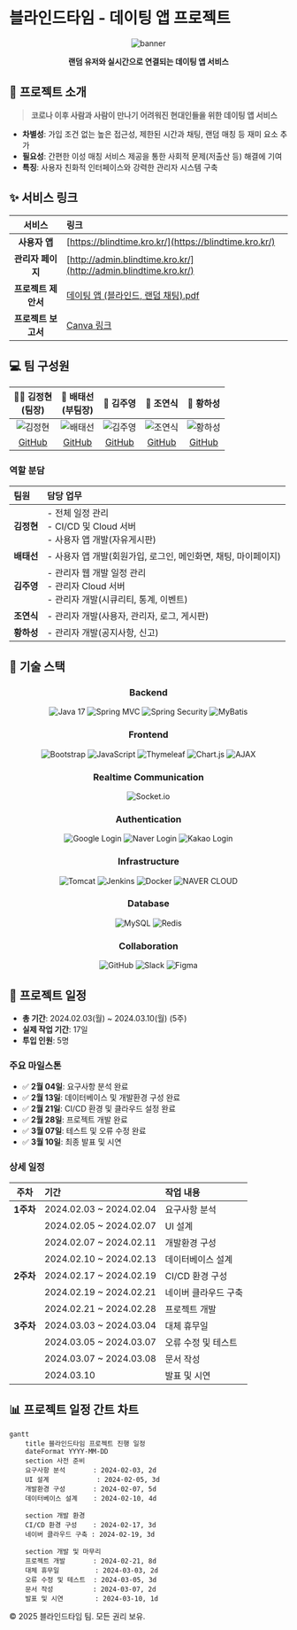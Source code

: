 # 블라인드타임 - 데이팅 앱 프로젝트

<div align="center">
  
![banner](https://github.com/user-attachments/assets/acc35919-e4fd-49c5-9519-982b75bddede)


**랜덤 유저와 실시간으로 연결되는 데이팅 앱 서비스**

</div>

## 📢 프로젝트 소개

> **코로나 이후 사람과 사람이 만나기 어려워진 현대인들을 위한 데이팅 앱 서비스**

- **차별성**: 가입 조건 없는 높은 접근성, 제한된 시간과 채팅, 랜덤 매칭 등 재미 요소 추가
- **필요성**: 간편한 이성 매칭 서비스 제공을 통한 사회적 문제(저출산 등) 해결에 기여
- **특징**: 사용자 친화적 인터페이스와 강력한 관리자 시스템 구축

## ✨ 서비스 링크

| 서비스 | 링크 |
|:---:|:---|
| **사용자 앱** | [https://blindtime.kro.kr/](https://blindtime.kro.kr/) |
| **관리자 페이지** | [http://admin.blindtime.kro.kr/](http://admin.blindtime.kro.kr/) |
| **프로젝트 제안서** | [데이팅 앱 (블라인드, 랜덤 채팅).pdf](https://github.com/user-attachments/files/19158560/default.pdf) |
| **프로젝트 보고서** | [Canva 링크](https://www.canva.com/design/DAGhTqV58Ps/0lGyzc8-rDttqzwHqTN8mw/edit) |

## 💻 팀 구성원

<div align="center">

| 🐻‍❄️ 김정현<br>(팀장) | 🦝 배태선<br>(부팀장) | 🐔 김주영 | 🦅 조연식 | 🐻 황하성 |
|:---:|:---:|:---:|:---:|:---:|
| ![김정현](https://github.com/identicons/jasonlong.png) | ![배태선](https://github.com/identicons/jasonlong.png) | ![김주영](https://github.com/identicons/jasonlong.png) | ![조연식](https://github.com/identicons/jasonlong.png) | ![황하성](https://github.com/identicons/jasonlong.png) |
| [GitHub](https://github.com/kjh1125) | [GitHub](https://github.com/C4T4767) | [GitHub](https://github.com/JUYOUNG34) | [GitHub](https://github.com/dustlr7193) | [GitHub](https://github.com/HwangHaseong) |

</div>

### 역할 분담

| 팀원 | 담당 업무 |
|:---|:---|
| **김정현** | - 전체 일정 관리<br>- CI/CD 및 Cloud 서버<br>- 사용자 앱 개발(자유게시판) |
| **배태선** | - 사용자 앱 개발(회원가입, 로그인, 메인화면, 채팅, 마이페이지) |
| **김주영** | - 관리자 웹 개발 일정 관리<br>- 관리자 Cloud 서버<br>- 관리자 개발(시큐리티, 통계, 이벤트) |
| **조연식** | - 관리자 개발(사용자, 관리자, 로그, 게시판) |
| **황하성** | - 관리자 개발(공지사항, 신고) |

## 🔧 기술 스택

<div align="center">

### Backend
![Java 17](https://img.shields.io/badge/Java_17-007396?style=for-the-badge&logo=java&logoColor=white)
![Spring MVC](https://img.shields.io/badge/Spring_MVC-6DB33F?style=for-the-badge&logo=spring&logoColor=white)
![Spring Security](https://img.shields.io/badge/Spring_Security-6DB33F?style=for-the-badge&logo=springsecurity&logoColor=white)
![MyBatis](https://img.shields.io/badge/MyBatis-000000?style=for-the-badge&logo=mybatis&logoColor=white)

### Frontend
![Bootstrap](https://img.shields.io/badge/Bootstrap-7952B3?style=for-the-badge&logo=bootstrap&logoColor=white)
![JavaScript](https://img.shields.io/badge/JavaScript-F7DF1E?style=for-the-badge&logo=javascript&logoColor=black)
![Thymeleaf](https://img.shields.io/badge/Thymeleaf-005F0F?style=for-the-badge&logo=thymeleaf&logoColor=white)
![Chart.js](https://img.shields.io/badge/Chart.js-FF6384?style=for-the-badge&logo=chart.js&logoColor=white)
![AJAX](https://img.shields.io/badge/AJAX-0769AD?style=for-the-badge&logo=jquery&logoColor=white)

### Realtime Communication
![Socket.io](https://img.shields.io/badge/Socket.io-010101?style=for-the-badge&logo=socket.io&logoColor=white)

### Authentication
![Google Login](https://img.shields.io/badge/Google_OAuth-4285F4?style=for-the-badge&logo=google&logoColor=white)
![Naver Login](https://img.shields.io/badge/Naver_OAuth-03C75A?style=for-the-badge&logo=naver&logoColor=white)
![Kakao Login](https://img.shields.io/badge/Kakao_OAuth-FFCD00?style=for-the-badge&logo=kakao&logoColor=black)

### Infrastructure
![Tomcat](https://img.shields.io/badge/Tomcat-F8DC75?style=for-the-badge&logo=apachetomcat&logoColor=black)
![Jenkins](https://img.shields.io/badge/Jenkins-D24939?style=for-the-badge&logo=jenkins&logoColor=white)
![Docker](https://img.shields.io/badge/Docker-2496ED?style=for-the-badge&logo=docker&logoColor=white)
![NAVER CLOUD](https://img.shields.io/badge/NAVER_CLOUD-03C75A?style=for-the-badge&logo=naver&logoColor=white)

### Database
![MySQL](https://img.shields.io/badge/MySQL-4479A1?style=for-the-badge&logo=mysql&logoColor=white)
![Redis](https://img.shields.io/badge/Redis-DC382D?style=for-the-badge&logo=redis&logoColor=white)

### Collaboration
![GitHub](https://img.shields.io/badge/GitHub-181717?style=for-the-badge&logo=github&logoColor=white)
![Slack](https://img.shields.io/badge/Slack-4A154B?style=for-the-badge&logo=slack&logoColor=white)
![Figma](https://img.shields.io/badge/Figma-F24E1E?style=for-the-badge&logo=figma&logoColor=white)

</div>

## 📅 프로젝트 일정

- **총 기간**: 2024.02.03(월) ~ 2024.03.10(월) (5주)
- **실제 작업 기간**: 17일
- **투입 인원**: 5명

### 주요 마일스톤

- ✅ **2월 04일**: 요구사항 분석 완료
- ✅ **2월 13일**: 데이터베이스 및 개발환경 구성 완료
- ✅ **2월 21일**: CI/CD 환경 및 클라우드 설정 완료
- ✅ **2월 28일**: 프로젝트 개발 완료
- ✅ **3월 07일**: 테스트 및 오류 수정 완료
- ✅ **3월 10일**: 최종 발표 및 시연

### 상세 일정

| 주차 | 기간 | 작업 내용 |
|:---:|:---|:---|
| **1주차** | 2024.02.03 ~ 2024.02.04 | 요구사항 분석 |
| | 2024.02.05 ~ 2024.02.07 | UI 설계 |
| | 2024.02.07 ~ 2024.02.11 | 개발환경 구성 |
| | 2024.02.10 ~ 2024.02.13 | 데이터베이스 설계 |
| **2주차** | 2024.02.17 ~ 2024.02.19 | CI/CD 환경 구성 |
| | 2024.02.19 ~ 2024.02.21 | 네이버 클라우드 구축 |
| | 2024.02.21 ~ 2024.02.28 | 프로젝트 개발 |
| **3주차** | 2024.03.03 ~ 2024.03.04 | 대체 휴무일 |
| | 2024.03.05 ~ 2024.03.07 | 오류 수정 및 테스트 |
| | 2024.03.07 ~ 2024.03.08 | 문서 작성 |
| | 2024.03.10 | 발표 및 시연 |

## 📊 프로젝트 일정 간트 차트

```mermaid
gantt
    title 블라인드타임 프로젝트 진행 일정
    dateFormat YYYY-MM-DD
    section 사전 준비
    요구사항 분석       : 2024-02-03, 2d
    UI 설계            : 2024-02-05, 3d
    개발환경 구성       : 2024-02-07, 5d
    데이터베이스 설계    : 2024-02-10, 4d
    
    section 개발 환경
    CI/CD 환경 구성    : 2024-02-17, 3d
    네이버 클라우드 구축 : 2024-02-19, 3d
    
    section 개발 및 마무리
    프로젝트 개발       : 2024-02-21, 8d
    대체 휴무일         : 2024-03-03, 2d
    오류 수정 및 테스트  : 2024-03-05, 3d
    문서 작성          : 2024-03-07, 2d
    발표 및 시연        : 2024-03-10, 1d
```



© 2025 블라인드타임 팀. 모든 권리 보유.
